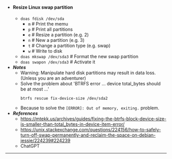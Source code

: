 - #### Resize Linux swap partition
    - `doas fdisk /dev/sda`
        - `m` # Print the memu
        - `p` # Print all partitions
        - `e` # Resize a partition (e.g. 2)
        - `n` # New a partition (e.g. 3)
        - `t` # Change a partition type (e.g. swap)
        - `w` # Write to disk
    - `doas mkswap /dev/sda3` # Format the new swap partition
    - `doas swapon /dev/sda3`  # Activate it
- ***Notes***
    - Warning: Manipulate hard disk partitions may result in data loss. (Unless you are an adventurer)
    - Solve the problem about 'BTRFS error ... device total_bytes should be at most ...'
      ```
      btrfs rescue fix-device-size /dev/sda2
      ```
    - Because to solve the `[ERROR]: Out of memory, exiting.` problem. 
- ***References***
    - https://mtekk.us/archives/guides/fixing-the-btrfs-block-device-size-is-smaller-than-total_bytes-in-device-item-error/
    - https://unix.stackexchange.com/questions/224156/how-to-safely-turn-off-swap-permanently-and-reclaim-the-space-on-debian-jessie/224239#224239
    - ChatGPT
- ---
